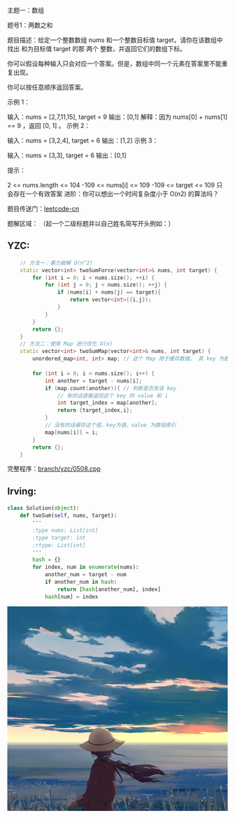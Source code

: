 主题一：数组

题号1：两数之和

题目描述：给定一个整数数组 nums 和一个整数目标值 target，请你在该数组中找出 和为目标值 target  的那 两个 整数，并返回它们的数组下标。

你可以假设每种输入只会对应一个答案。但是，数组中同一个元素在答案里不能重复出现。

你可以按任意顺序返回答案。

 

示例 1：

输入：nums = [2,7,11,15], target = 9
输出：[0,1]
解释：因为 nums[0] + nums[1] == 9 ，返回 [0, 1] 。
示例 2：

输入：nums = [3,2,4], target = 6
输出：[1,2]
示例 3：

输入：nums = [3,3], target = 6
输出：[0,1]
 

提示：

2 <= nums.length <= 104
-109 <= nums[i] <= 109
-109 <= target <= 109
只会存在一个有效答案
进阶：你可以想出一个时间复杂度小于 O(n2) 的算法吗？



题目传送门：[leetcode-cn](https://leetcode-cn.com/problems/two-sum/)


题解区域：
（起一个二级标题并以自己姓名简写开头例如：）

## YZC:
```c++
    // 方法一：暴力破解 O(n^2)
    static vector<int> twoSumForce(vector<int>& nums, int target) {
        for (int i = 0; i < nums.size(); ++i) {
            for (int j = 0; j < nums.size(); ++j) {
                if (nums[i] + nums[j] == target){
                    return vector<int>({i,j});
                }
            }
        }
        return {};
    }
    // 方法二：使用 Map 进行优化 O(n)
    static vector<int> twoSumMap(vector<int>& nums, int target) {
        unordered_map<int, int> map; // 这个 Map 用于缓存数据， 其 key 为数组的值，value 为数组的索引

        for (int i = 0; i < nums.size(); i++) {
            int another = target - nums[i];
            if (map.count(another)){ // 判断是否有该 key
                // 有的话直接返回这个 key 的 value 和 i
                int target_index = map[another];
                return {target_index,i};
            }
            // 没有的话缓存这个值，key为值，value 为数组索引
            map[nums[i]] = i;
        }
        return {};
    }
```
完整程序：[branch/yzc/0508.cpp](https://github.com/Winemaker-Circle/leetcode-master/blob/ef59c496901d2f5b05163eb49c6bccea36cad0c5/test/twoSum.cpp)

## Irving:
```python
class Solution(object):
    def twoSum(self, nums, target):
        """
        :type nums: List[int]
        :type target: int
        :rtype: List[int]
        """
        hash = {}
        for index, num in enumerate(nums):
            another_num = target - num
            if another_num in hash:
                return [hash[another_num], index]
            hash[num] = index
```


![](1.png)
